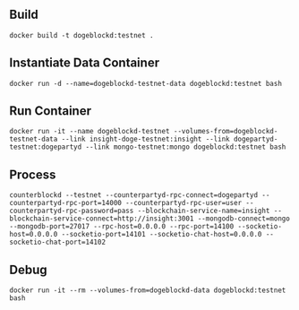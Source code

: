 ## Build

    docker build -t dogeblockd:testnet .


## Instantiate Data Container

    docker run -d --name=dogeblockd-testnet-data dogeblockd:testnet bash


## Run Container

    docker run -it --name dogeblockd-testnet --volumes-from=dogeblockd-testnet-data --link insight-doge-testnet:insight --link dogepartyd-testnet:dogepartyd --link mongo-testnet:mongo dogeblockd:testnet bash


## Process

    counterblockd --testnet --counterpartyd-rpc-connect=dogepartyd --counterpartyd-rpc-port=14000 --counterpartyd-rpc-user=user --counterpartyd-rpc-password=pass --blockchain-service-name=insight --blockchain-service-connect=http://insight:3001 --mongodb-connect=mongo --mongodb-port=27017 --rpc-host=0.0.0.0 --rpc-port=14100 --socketio-host=0.0.0.0 --socketio-port=14101 --socketio-chat-host=0.0.0.0 --socketio-chat-port=14102


## Debug

    docker run -it --rm --volumes-from=dogeblockd-data dogeblockd:testnet bash

